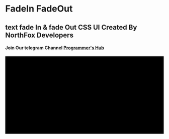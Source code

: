 # FadeIn FadeOut

## text fade In &amp; fade Out CSS UI Created By NorthFox Developers

#### Join Our telegram Channel [Programmer's Hub](http://t.me/ProgHub09)

![GIF](https://github.com/princu09/fadeIn_fadeOut/blob/master/ezgif.com-video-to-gif%20(1).gif?raw=true)
